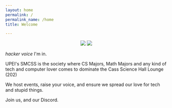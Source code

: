 ```yaml
---
layout: home
permalink: /
permalink_name: /home
title: Welcome

---
```



<p align="center">
<img src="https://user-images.githubusercontent.com/91146114/134968266-c13c5149-8137-45cd-9fc2-a1c87413d25e.gif">
<img src="https://user-images.githubusercontent.com/91146114/134747496-4b06ef45-dd3a-41b7-bc96-eff6ca8983e3.png">
</p> 

<p align="center">
  
*hacker voice* I'm in.  

UPEI's SMCSS is the society where CS Majors, Math Majors and any kind of tech and computer lover comes to dominate the Cass Science Hall Lounge (202) 
  
  
We host events, raise your voice, and ensure we spread our love for tech and stupid things.
 
Join us, and our Discord. 
</p>


